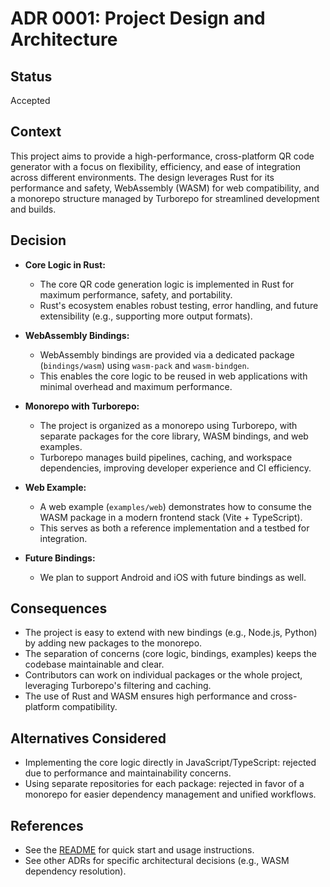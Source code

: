 # ADR 0001: Project Design and Architecture

## Status

Accepted

## Context

This project aims to provide a high-performance, cross-platform QR code generator with a focus on flexibility, efficiency, and ease of integration across different environments. The design leverages Rust for its performance and safety, WebAssembly (WASM) for web compatibility, and a monorepo structure managed by Turborepo for streamlined development and builds.

## Decision

- **Core Logic in Rust:**

  - The core QR code generation logic is implemented in Rust for maximum performance, safety, and portability.
  - Rust's ecosystem enables robust testing, error handling, and future extensibility (e.g., supporting more output formats).

- **WebAssembly Bindings:**

  - WebAssembly bindings are provided via a dedicated package (`bindings/wasm`) using `wasm-pack` and `wasm-bindgen`.
  - This enables the core logic to be reused in web applications with minimal overhead and maximum performance.

- **Monorepo with Turborepo:**

  - The project is organized as a monorepo using Turborepo, with separate packages for the core library, WASM bindings, and web examples.
  - Turborepo manages build pipelines, caching, and workspace dependencies, improving developer experience and CI efficiency.

- **Web Example:**

  - A web example (`examples/web`) demonstrates how to consume the WASM package in a modern frontend stack (Vite + TypeScript).
  - This serves as both a reference implementation and a testbed for integration.

- **Future Bindings:**
  - We plan to support Android and iOS with future bindings as well.

## Consequences

- The project is easy to extend with new bindings (e.g., Node.js, Python) by adding new packages to the monorepo.
- The separation of concerns (core logic, bindings, examples) keeps the codebase maintainable and clear.
- Contributors can work on individual packages or the whole project, leveraging Turborepo's filtering and caching.
- The use of Rust and WASM ensures high performance and cross-platform compatibility.

## Alternatives Considered

- Implementing the core logic directly in JavaScript/TypeScript: rejected due to performance and maintainability concerns.
- Using separate repositories for each package: rejected in favor of a monorepo for easier dependency management and unified workflows.

## References

- See the [README](../README.md) for quick start and usage instructions.
- See other ADRs for specific architectural decisions (e.g., WASM dependency resolution).

